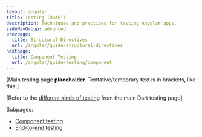 ```yaml
---
layout: angular
title: Testing (DRAFT)
description: Techniques and practices for testing Angular apps.
sideNavGroup: advanced
prevpage:
  title: Structural Directives
  url: /angular/guide/structural-directives
nextpage:
  title: Component Testing
  url: /angular/guide/testing/component
---
```

[Main testing page **placeholder**. Tentative/temporary text is in brackets, like this.]

[Refer to the [different kinds of testing](https://www.dartlang.org/guides/testing) from the main Dart testing page]


Subpages:
- [Component testing](component)
- [End-to-end testing](e2e)